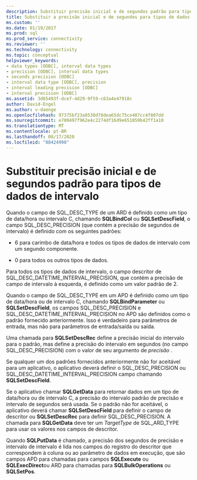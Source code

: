 ```yaml
---
description: Substituir precisão inicial e de segundos padrão para tipos de dados de intervalo
title: Substituir a precisão inicial e de segundos para tipos de dados de intervalo | Microsoft Docs
ms.custom: ''
ms.date: 01/19/2017
ms.prod: sql
ms.prod_service: connectivity
ms.reviewer: ''
ms.technology: connectivity
ms.topic: conceptual
helpviewer_keywords:
- data types [ODBC], interval data types
- precision [ODBC], interval data types
- seconds precision [ODBC]
- interval data type [ODBC], precision
- interval leading precision [ODBC]
- interval precision [ODBC]
ms.assetid: 3d65493f-dce7-4d29-9f59-c63a4e47918c
author: David-Engel
ms.author: v-daenge
ms.openlocfilehash: 97375bf23a8530d78dea65dc75ce487cc4f807dd
ms.sourcegitcommit: e700497f962e4c2274df16d9e651059b42ff1a10
ms.translationtype: MT
ms.contentlocale: pt-BR
ms.lasthandoff: 08/17/2020
ms.locfileid: "88424998"
---
```

# <a name="overriding-default-leading-and-seconds-precision-for-interval-data-types"></a>Substituir precisão inicial e de segundos padrão para tipos de dados de intervalo
Quando o campo de SQL_DESC_TYPE de um ARD é definido como um tipo de data/hora ou intervalo C, chamando **SQLBindCol** ou **SQLSetDescField**, o campo SQL_DESC_PRECISION (que contém a precisão de segundos de intervalo) é definido com os seguintes padrões:  
  
-   6 para carimbo de data/hora e todos os tipos de dados de intervalo com um segundo componente.  
  
-   0 para todos os outros tipos de dados.  
  
 Para todos os tipos de dados de intervalo, o campo descritor de SQL_DESC_DATETIME_INTERVAL_PRECISION, que contém a precisão de campo de intervalo à esquerda, é definido como um valor padrão de 2.  
  
 Quando o campo de SQL_DESC_TYPE em um APD é definido como um tipo de data/hora ou de intervalo C, chamando **SQLBindParameter** ou **SQLSetDescField**, os campos SQL_DESC_PRECISION e SQL_DESC_DATETIME_INTERVAL_PRECISION no APD são definidos como o padrão fornecido anteriormente. Isso é verdadeiro para parâmetros de entrada, mas não para parâmetros de entrada/saída ou saída.  
  
 Uma chamada para **SQLSetDescRec** define a precisão inicial do intervalo para o padrão, mas define a precisão do intervalo em segundos (no campo SQL_DESC_PRECISION) com o valor de seu argumento de *precisão* .  
  
 Se qualquer um dos padrões fornecidos anteriormente não for aceitável para um aplicativo, o aplicativo deverá definir o SQL_DESC_PRECISION ou SQL_DESC_DATETIME_INTERVAL_PRECISION campo chamando **SQLSetDescField**.  
  
 Se o aplicativo chamar **SQLGetData** para retornar dados em um tipo de data/hora ou de intervalo C, a precisão do intervalo padrão de precisão e intervalo de segundos será usada. Se o padrão não for aceitável, o aplicativo deverá chamar **SQLSetDescField** para definir o campo de descritor ou **SQLSetDescRec** para definir SQL_DESC_PRECISION. A chamada para **SQLGetData** deve ter um *TargetType* de SQL_ARD_TYPE para usar os valores nos campos de descritor.  
  
 Quando **SQLPutData** é chamado, a precisão dos segundos de precisão e intervalo de intervalo é lida nos campos do registro do descritor que correspondem à coluna ou ao parâmetro de dados em execução, que são campos APD para chamadas para campos **SQLExecute** ou **SQLExecDirect**ou ARD para chamadas para **SQLBulkOperations** ou **SQLSetPos**.
